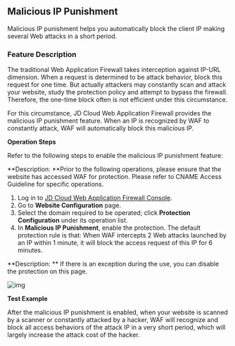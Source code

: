 ## Malicious IP Punishment

Malicious IP punishment helps you automatically block the client IP making several Web attacks in a short period.

### **Feature Description**

The traditional Web Application Firewall takes interception against IP-URL dimension. When a request is determined to be attack behavior, block this request for one time. But actually attackers may constantly scan and attack your website, study the protection policy and attempt to bypass the firewall. Therefore, the one-time block often is not efficient under this circumstance.

For this circumstance, JD Cloud Web Application Firewall provides the malicious IP punishment feature. When an IP is recognized by WAF to constantly attack, WAF will automatically block this malicious IP.

**Operation Steps**

Refer to the following steps to enable the malicious IP punishment feature:

**Description: **Prior to the following operations, please ensure that the website has accessed WAF for protection. Please refer to CNAME Access Guideline for specific operations.

1. Log in to [JD Cloud Web Application Firewall Console](https://cloudwaf-console.jdcloud.com).
2. Go to **Website Configuration** page.
3. Select the domain required to be operated; click **Protection Configuration** under its operation list.
4. In **Malicious IP Punishment**, enable the protection. The default protection rule is that: When WAF intercepts 2 Web attacks launched by an IP within 1 minute, it will block the access request of this IP for 6 minutes.

**Description: ** If there is an exception during the use, you can disable the protection on this page.

![img](https://github.com/jdcloudcom/cn/blob/edit/image/waf-img/%E6%81%B6%E6%84%8FIP%E6%83%A9%E7%BD%9A-1.png)

**Test Example**

After the malicious IP punishment is enabled, when your website is scanned by a scanner or constantly attacked by a hacker, WAF will recognize and block all access behaviors of the attack IP in a very short period, which will largely increase the attack cost of the hacker.


 
